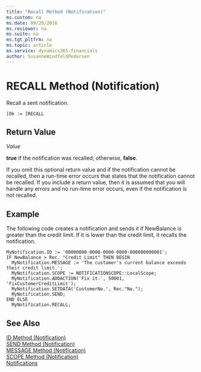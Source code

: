 ```yaml
---
title: "Recall Method (Notification)"
ms.custom: na
ms.date: 09/20/2016
ms.reviewer: na
ms.suite: na
ms.tgt_pltfrm: na
ms.topic: article
ms.service: dynamics365-financials
author: SusanneWindfeldPedersen
---
```


 

# RECALL Method (Notification)
Recall a sent notification.

```
[Ok := ]RECALL
```
## Return Value
*Value*

**true** if the notification was recalled; otherwise, **false**.

If you omit this optional return value and if the notification cannot be recalled, then a run-time error occurs that states that the notification cannot be recalled. If you include a return value, then it is assumed that you will handle any errors and no run-time error occurs, even if the notification is not recalled.

##  Example
The following code creates a notification and sends it if NewBalance is greater than the credit limit. If it is lower than the credit limit, it recalls the notification.

```
MyNotification.ID := '00000000-0000-0000-0000-000000000001';
IF NewBalance > Rec. "Credit Limit" THEN BEGIN
  MyNotification.MESSAGE := 'The customer's current balance exceeds their credit limit.';
  MyNotification.SCOPE := NOTIFICATIONSCOPE::LocalScope;
  MyNotification.ADDACTION('Fix it.', 50001, 'FixCustomerCreditLimit');
  MyNotification.SETDATA('CustomerNo.', Rec."No.");
  MyNotification.SEND;
END ELSE
  MyNotification.RECALL;
```

## See Also  
[ID Method (Notification)](devenv-id-method-notification.md)  
[SEND Method (Notification)](devenv-send-method-notification.md)  
[MESSAGE Method (Notification)](devenv-message-method-notification.md)  
[SCOPE Method (Notification)](devenv-scope-method-notification.md)  
[Notifications](../devenv-notifications-developing.md)
